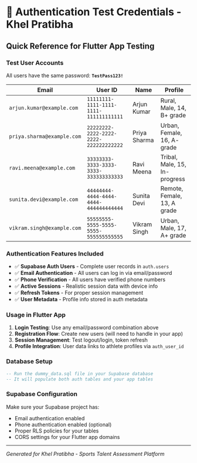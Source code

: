 # 🔐 Authentication Test Credentials - Khel Pratibha

## Quick Reference for Flutter App Testing

### Test User Accounts

All users have the same password: **`TestPass123!`**

| **Email** | **User ID** | **Name** | **Profile** |
|-----------|-------------|----------|-------------|
| `arjun.kumar@example.com` | `11111111-1111-1111-1111-111111111111` | Arjun Kumar | Rural, Male, 14, B+ grade |
| `priya.sharma@example.com` | `22222222-2222-2222-2222-222222222222` | Priya Sharma | Urban, Female, 16, A- grade |
| `ravi.meena@example.com` | `33333333-3333-3333-3333-333333333333` | Ravi Meena | Tribal, Male, 15, In-progress |
| `sunita.devi@example.com` | `44444444-4444-4444-4444-444444444444` | Sunita Devi | Remote, Female, 13, A grade |
| `vikram.singh@example.com` | `55555555-5555-5555-5555-555555555555` | Vikram Singh | Urban, Male, 17, A+ grade |

### Authentication Features Included

- ✅ **Supabase Auth Users** - Complete user records in `auth.users`
- ✅ **Email Authentication** - All users can log in via email/password
- ✅ **Phone Verification** - All users have verified phone numbers
- ✅ **Active Sessions** - Realistic session data with device info
- ✅ **Refresh Tokens** - For proper session management
- ✅ **User Metadata** - Profile info stored in auth metadata

### Usage in Flutter App

1. **Login Testing**: Use any email/password combination above
2. **Registration Flow**: Create new users (will need to handle in your app)
3. **Session Management**: Test logout/login, token refresh
4. **Profile Integration**: User data links to athlete profiles via `auth_user_id`

### Database Setup

```sql
-- Run the dummy_data.sql file in your Supabase database
-- It will populate both auth tables and your app tables
```

### Supabase Configuration

Make sure your Supabase project has:
- Email authentication enabled
- Phone authentication enabled (optional)
- Proper RLS policies for your tables
- CORS settings for your Flutter app domains

---
*Generated for Khel Pratibha - Sports Talent Assessment Platform*